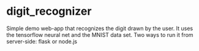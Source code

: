 # digit_recognizer

Simple demo web-app that recognizes the digit drawn by the user.
It uses the tensorflow neural net and the MNIST data set.
Two ways to run it from server-side: flask or node.js
